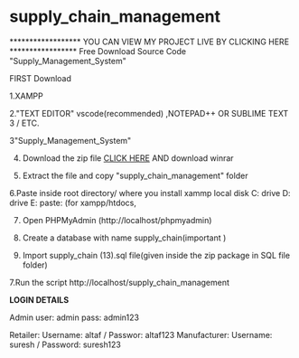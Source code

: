 # supply_chain_management
******************    YOU CAN VIEW MY PROJECT LIVE BY <a href="https://suckled-flickers.000webhostapp.com" target="_blank"></a>CLICKING HERE *****************
Free Download Source Code "Supply_Management_System"

FIRST Download

1.XAMPP

2."TEXT EDITOR" vscode(recommended) ,NOTEPAD++ OR SUBLIME TEXT 3 / ETC.

3"Supply_Management_System"

4. Download the zip file <a href="https://github.com/shajmil/supply_chain_management/archive/refs/heads/main.zip">CLICK HERE</a>    AND download winrar

5. Extract the file and copy "supply_chain_management" folder

6.Paste inside root directory/ where you install xammp local disk C: drive D: drive E: paste: (for xampp/htdocs, 

7. Open PHPMyAdmin (http://localhost/phpmyadmin)

8. Create a database with name supply_chain(important )

6. Import supply_chain (13).sql file(given inside the zip package in SQL file folder)

7.Run the script http://localhost/supply_chain_management


**LOGIN DETAILS** 

Admin
user: admin
pass: admin123

Retailer: Username: altaf / Passwor: altaf123 Manufacturer: Username: suresh / Password: suresh123

